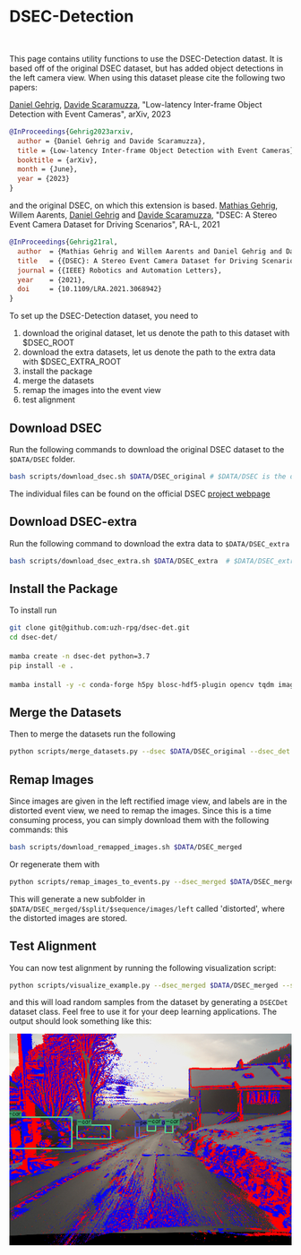 # DSEC-Detection

<p align="center">
  <a href="https://youtu.be/uX6XknBGg0w">
    <img src="./assets/dsec_det.gif" alt="" width="900"/>
  </a>
</p>

This page contains utility functions to use the DSEC-Detection datast. It is based off of the original DSEC dataset, but has
added object detections in the left camera view. When using this dataset please cite the following two papers:

[Daniel Gehrig](https://danielgehrig18.github.io/), [Davide Scaramuzza](http://rpg.ifi.uzh.ch/people_scaramuzza.html), "Low-latency Inter-frame Object Detection with Event Cameras", arXiv, 2023

```bibtex
@InProceedings{Gehrig2023arxiv,
  author = {Daniel Gehrig and Davide Scaramuzza},
  title = {Low-latency Inter-frame Object Detection with Event Cameras},
  booktitle = {arXiv},
  month = {June},
  year = {2023}
}
```
 and the original DSEC, on which this extension is based.
[Mathias Gehrig](https://magehrig.github.io/), Willem Aarents, [Daniel Gehrig](https://danielgehrig18.github.io/) and [Davide Scaramuzza](http://rpg.ifi.uzh.ch/people_scaramuzza.html), "DSEC: A Stereo Event Camera Dataset for Driving Scenarios", RA-L, 2021
```bibtex
@InProceedings{Gehrig21ral,
  author  = {Mathias Gehrig and Willem Aarents and Daniel Gehrig and Davide Scaramuzza},
  title   = {{DSEC}: A Stereo Event Camera Dataset for Driving Scenarios},
  journal = {{IEEE} Robotics and Automation Letters},
  year    = {2021},
  doi     = {10.1109/LRA.2021.3068942}
}
```

To set up the DSEC-Detection dataset, you need to
1. download the original dataset, let us denote the path to this dataset with $DSEC_ROOT
2. download the extra datasets, let us denote the path to the extra data with $DSEC_EXTRA_ROOT
3. install the package
4. merge the datasets
4. remap the images into the event view
5. test alignment

## Download DSEC
Run the following commands to download the original DSEC dataset to the `$DATA/DSEC` folder.

```bash
bash scripts/download_dsec.sh $DATA/DSEC_original # $DATA/DSEC is the destination path
```
The individual files can be found on the official DSEC
[project webpage](https://dsec.ifi.uzh.ch/) 

## Download DSEC-extra
Run the following command to download the extra data to `$DATA/DSEC_extra`
```bash
bash scripts/download_dsec_extra.sh $DATA/DSEC_extra  # $DATA/DSEC_extra is the destination path
```

## Install the Package
To install run
```bash
git clone git@github.com:uzh-rpg/dsec-det.git
cd dsec-det/

mamba create -n dsec-det python=3.7
pip install -e .

mamba install -y -c conda-forge h5py blosc-hdf5-plugin opencv tqdm imageio pyyaml
```

## Merge the Datasets
Then to merge the datasets run the following
```bash
python scripts/merge_datasets.py --dsec $DATA/DSEC_original --dsec_det $DATA/DSEC_extra --output_path $DATA/DSEC_merged
```

## Remap Images
Since images are given in the left rectified image view, and labels are in the distorted event view, we need
to remap the images. Since this is a time consuming process, you can simply download them with the following commands: this
```bash
bash scripts/download_remapped_images.sh $DATA/DSEC_merged
```
Or regenerate them with
```bash
python scripts/remap_images_to_events.py --dsec_merged $DATA/DSEC_merged
```
This will generate a new subfolder in `$DATA/DSEC_merged/$split/$sequence/images/left` called 'distorted', where the distorted
images are stored.

## Test Alignment
You can now test alignment by running the following visualization script:
```bash
python scripts/visualize_example.py --dsec_merged $DATA/DSEC_merged --split test
```
and this will load random samples from the dataset by generating a `DSECDet` dataset class. Feel free to use it for
your deep learning applications. The output should look something like this:

<p align="center">
  <a href="https://youtu.be/uX6XknBGg0w">
    <img src="./assets/visualization_test.png" alt="" width="600"/>
  </a>
</p>
